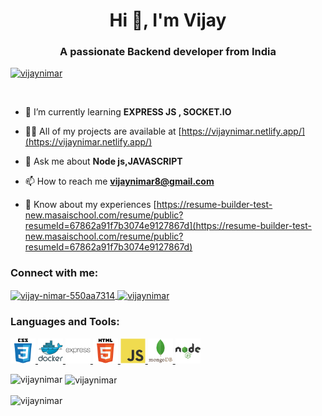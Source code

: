 <h1 align="center">Hi 👋, I'm Vijay</h1>
<h3 align="center">A passionate Backend developer from India</h3>

<p align="left"> <a href="https://github.com/ryo-ma/github-profile-trophy"><img src="https://github-profile-trophy.vercel.app/?username=vijaynimar" alt="vijaynimar" /></a> </p>

<p align="left"> <a href="https://twitter.com/" target="_blank"><img src="https://img.shields.io/twitter/follow/?logo=twitter&style=for-the-badge" alt="" /></a> </p>

- 🌱 I’m currently learning **EXPRESS JS , SOCKET.IO**

- 👨‍💻 All of my projects are available at [https://vijaynimar.netlify.app/](https://vijaynimar.netlify.app/)

- 💬 Ask me about **Node js,JAVASCRIPT**

- 📫 How to reach me **vijaynimar8@gmail.com**

- 📄 Know about my experiences [https://resume-builder-test-new.masaischool.com/resume/public?resumeId=67862a91f7b3074e9127867d](https://resume-builder-test-new.masaischool.com/resume/public?resumeId=67862a91f7b3074e9127867d)

<h3 align="left">Connect with me:</h3>
<p align="left">
  <a href="https://linkedin.com/in/vijay-nimar-550aa7314" target="_blank">
    <img align="center" src="https://raw.githubusercontent.com/rahuldkjain/github-profile-readme-generator/master/src/images/icons/Social/linked-in-alt.svg" alt="vijay-nimar-550aa7314" height="30" width="40" />
  </a>
  <a href="https://instagram.com/vijaynimar" target="_blank">
    <img align="center" src="https://raw.githubusercontent.com/rahuldkjain/github-profile-readme-generator/master/src/images/icons/Social/instagram.svg" alt="vijaynimar" height="30" width="40" />
  </a>
</p>

<h3 align="left">Languages and Tools:</h3>
<p align="left"> 
  <a href="https://www.w3schools.com/css/" target="_blank" rel="noreferrer"> <img src="https://raw.githubusercontent.com/devicons/devicon/master/icons/css3/css3-original-wordmark.svg" alt="css3" width="40" height="40"/> </a>
  <a href="https://www.docker.com/" target="_blank" rel="noreferrer"> <img src="https://raw.githubusercontent.com/devicons/devicon/master/icons/docker/docker-original-wordmark.svg" alt="docker" width="40" height="40"/> </a>
  <a href="https://expressjs.com" target="_blank" rel="noreferrer"> <img src="https://raw.githubusercontent.com/devicons/devicon/master/icons/express/express-original-wordmark.svg" alt="express" width="40" height="40"/> </a>
  <a href="https://www.w3.org/html/" target="_blank" rel="noreferrer"> <img src="https://raw.githubusercontent.com/devicons/devicon/master/icons/html5/html5-original-wordmark.svg" alt="html5" width="40" height="40"/> </a>
  <a href="https://developer.mozilla.org/en-US/docs/Web/JavaScript" target="_blank" rel="noreferrer"> <img src="https://raw.githubusercontent.com/devicons/devicon/master/icons/javascript/javascript-original.svg" alt="javascript" width="40" height="40"/> </a>
  <a href="https://www.mongodb.com/" target="_blank" rel="noreferrer"> <img src="https://raw.githubusercontent.com/devicons/devicon/master/icons/mongodb/mongodb-original-wordmark.svg" alt="mongodb" width="40" height="40"/> </a>
  <a href="https://nodejs.org" target="_blank" rel="noreferrer"> <img src="https://raw.githubusercontent.com/devicons/devicon/master/icons/nodejs/nodejs-original-wordmark.svg" alt="nodejs" width="40" height="40"/> </a>
</p>

<p><img align="left" src="https://github-readme-stats.vercel.app/api/top-langs?username=vijaynimar&show_icons=true&locale=en&layout=compact" alt="vijaynimar" /></p>

<p>&nbsp;<img align="center" src="https://github-readme-stats.vercel.app/api?username=vijaynimar&show_icons=true&locale=en" alt="vijaynimar" /></p>

<p><img align="center" src="https://github-readme-streak-stats.herokuapp.com/?user=vijaynimar&" alt="vijaynimar" /></p>

